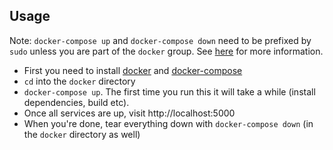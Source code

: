 ## Usage

Note: `docker-compose up` and `docker-compose down` need to be prefixed by `sudo` unless you are part of the `docker` group.
See [here](https://docs.docker.com/engine/install/linux-postinstall/) for more information.

* First you need to install [docker](https://docs.docker.com/engine/install/ubuntu/) and [docker-compose](https://docs.docker.com/compose/install/)
* `cd` into the `docker` directory
* `docker-compose up`. The first time you run this it will take a while (install dependencies, build etc).
* Once all services are up, visit http://localhost:5000
* When you're done, tear everything down with `docker-compose down` (in the `docker` directory as well)

